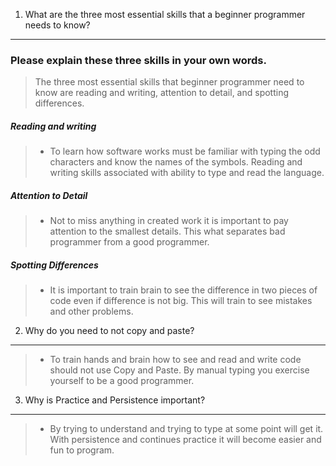 1) What are the three most essential skills that a beginner programmer needs to know?
---
### Please explain these three skills in your own words.

> The three most essential skills that beginner programmer need to know are reading and writing, attention to detail, and spotting differences.

##### Reading and writing 

> - To learn how software works must be familiar with typing the odd characters and know the names of the symbols. Reading and writing skills associated with ability to type and read the language.
   
##### Attention to Detail
   
> - Not to miss anything in created work it is important to pay attention to the smallest details. This what separates bad programmer from a good programmer.

##### Spotting Differences
   
> - It is important to train brain to see the difference in two pieces of code even if difference is not big. This will train to see mistakes and other problems.


2) Why do you need to not copy and paste?
---

> - To train hands and brain how to see and read and write code should not use Copy and Paste. By manual typing you exercise yourself to be a good programmer.

3) Why is Practice and Persistence important?
---

> - By trying to understand and trying to type at some point will get it. With persistence and continues practice it will become easier and fun to program. 
 
